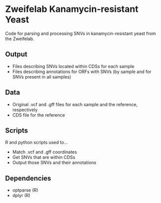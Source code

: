 # Zweifelab Kanamycin-resistant Yeast
Code for parsing and processing SNVs in kanamycin-resistant yeast from the Zweifelab. 
## Output
* Files describing SNVs located within CDSs for each sample
* Files describing annotations for ORFs with SNVs (by sample and for SNVs present in all samples)
## Data
* Original .vcf and .gff files for each sample and the reference, respectively
* CDS file for the reference
## Scripts
R and python scripts used to...
  * Match .vcf and .gff coordinates
  * Get SNVs that are within CDSs
  * Output those SNVs and their annotations
## Dependencies
* optparse (R)
* dplyr (R)
